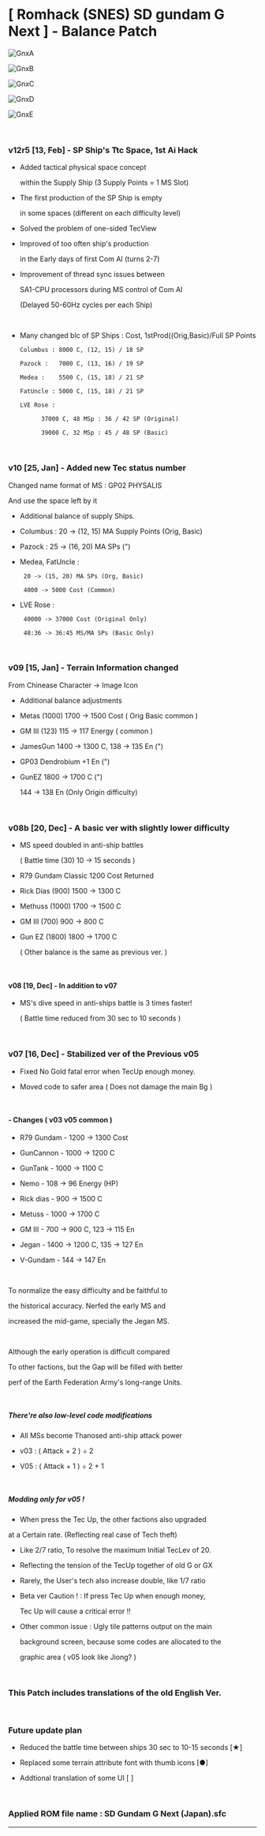 # [ Romhack (SNES) SD gundam G Next ] - Balance Patch

 ![GnxA](/image/a.png)

 ![GnxB](/image/b.png)

 ![GnxC](/image/c.png)

 ![GnxD](/image/d.png)

 ![GnxE](/image/e.png)

 
 
<br>

### v12r5 [13, Feb] - SP Ship's Ttc Space, 1st Ai Hack

- Added tactical physical space concept

  within the Supply Ship (3 Supply Points = 1 MS Slot)

- The first production of the SP Ship is empty

  in some spaces (different on each difficulty level)

- Solved the problem of one-sided TecView

- Improved of too often ship's production

  in the Early days of first Com AI (turns 2-7)

- Improvement of thread sync issues between

  SA1-CPU processors during MS control of Com AI

  (Delayed 50-60Hz cycles per each Ship)
<br>

- Many changed blc of SP Ships : Cost, 1stProd((Orig,Basic)/Full SP Points

      Columbus : 8000 C, (12, 15) / 18 SP

      Pazock :   7000 C, (13, 16) / 19 SP

      Medea :    5500 C, (15, 18) / 21 SP

      FatUncle : 5000 C, (15, 18) / 21 SP

      LVE Rose :

            37000 C, 48 MSp : 36 / 42 SP (Original)

            39000 C, 32 MSp : 45 / 48 SP (Basic)




<br>

### v10 [25, Jan] - Added new Tec status number

  Changed name format of MS : GP02 PHYSALIS

  And use the space left by it

- Additional balance of supply Ships.

- Columbus : 20 -> (12, 15) MA Supply Points (Orig, Basic)

- Pazock : 25 -> (16, 20) MA SPs (")

- Medea, FatUncle :

       20 -> (15, 20) MA SPs (Org, Basic)

       4000 -> 5000 Cost (Common)

- LVE Rose :

       40000 -> 37000 Cost (Original Only)

       48:36 -> 36:45 MS/MA SPs (Basic Only)

<br>


### v09 [15, Jan] - Terrain Information changed

   From Chinease Character -> Image Icon

- Additional balance adjustments
  
- Metas (1000) 1700 -> 1500 Cost ( Orig Basic common )

- GM III (123) 115 -> 117 Energy ( common )

- JamesGun 1400 -> 1300 C, 138 -> 135 En  (")

- GP03 Dendrobium +1 En (")

- GunEZ 1800 -> 1700 C (")

    144 -> 138 En (Only Origin difficulty)

<br>


### v08b [20, Dec] - A basic ver with slightly lower difficulty

- MS speed doubled in anti-ship battles

   ( Battle time (30) 10 -> 15 seconds )

- R79 Gundam Classic 1200 Cost Returned

- Rick Dias (900) 1500 -> 1300 C

- Methuss  (1000) 1700 -> 1500 C

- GM III    (700)  900 -> 800 C

- Gun EZ   (1800) 1800 -> 1700 C

  ( Other balance is the same as previous ver. )

<br>


#### v08 [19, Dec] - In addition to v07

- MS's dive speed in anti-ships battle is 3 times faster!

   ( Battle time reduced from 30 sec to 10 seconds )

<br>

### v07 [16, Dec] - Stabilized ver of the Previous v05

- Fixed No Gold fatal error when TecUp enough money.

- Moved code to safer area ( Does not damage the main Bg )

 <br>

 #### - Changes ( v03 v05 common )

- R79 Gundam - 1200 -> 1300 Cost

- GunCannon  - 1000 -> 1200 C

- GunTank    - 1000 -> 1100 C
 
- Nemo       - 108 -> 96 Energy (HP)

- Rick dias  - 900 -> 1500 C

- Metuss     - 1000 -> 1700 C

- GM III    - 700 -> 900 C, 123 -> 115 En

- Jegan      - 1400 -> 1200 C, 135 -> 127 En

- V-Gundam   - 144 -> 147 En

<br>

To normalize the easy difficulty and be faithful to

the historical accuracy. Nerfed the early MS and

increased the mid-game, specially the Jegan MS.

<br>

Although the early operation is difficult compared

To other factions, but the Gap will be filled with better

perf of the Earth Federation Army's long-range Units.

<br>

##### There're also low-level code modifications

- All MSs become Thanosed anti-ship attack power

- v03 : ( Attack + 2 ) ÷ 2

- V05 : ( Attack + 1 ) ÷ 2 + 1

<br>

##### Modding only for v05 !

- When press the Tec Up, the other factions also upgraded

 at a Certain rate. (Reflecting real case of Tech theft)

- Like 2/7 ratio, To resolve the maximum Initial TecLev of 20.

- Reflecting the tension of the TecUp together of old G or GX

- Rarely, the User's tech also increase double, like 1/7 ratio

- Beta ver Caution ! : If press Tec Up when enough money,

  Tec Up will cause a critical error !!

- Other common issue : Ugly tile patterns output on the main

  background screen, because some codes are allocated to the

  graphic area ( v05 look like Jiong? )

 <br>

### This Patch includes translations of the old English Ver.

 <br>


### Future update plan

- Reduced the battle time between ships 30 sec to 10-15 seconds [★]

- Replaced some terrain attribute font with thumb icons [●]

- Addtional translation of some UI [ ]

 <br>
 
### Applied ROM file name : SD Gundam G Next (Japan).sfc


  ---
